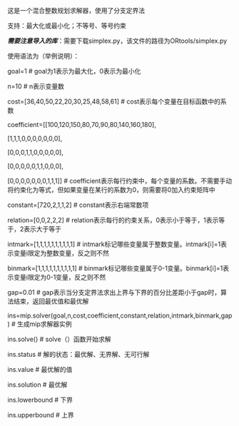 这是一个混合整数规划求解器，使用了分支定界法

支持：最大化或最小化；不等号、等号约束

***需要注意导入的库***：需要下载simplex.py，该文件的路径为ORtools/simplex.py

使用语法为（举例说明）：

goal=1 # goal为1表示为最大化，0表示为最小化
 
n=10 # n表示变量数

cost=[36,40,50,22,20,30,25,48,58,61] # cost表示每个变量在目标函数中的系数

coefficient=[[100,120,150,80,70,90,80,140,160,180],

[1,1,1,0,0,0,0,0,0,0],

[0,0,0,1,1,0,0,0,0,0],

[0,0,0,0,0,1,1,0,0,0],

[0,0,0,0,0,0,0,1,1,1]] # coefficient表示每行约束中，每个变量的系数。不需要手动将约束化为等式，但如果变量在某行的系数为0，则需要将0加入约束矩阵中
            
constant=[720,2,1,1,2] # constant表示右端常数项
 
relation=[0,0,2,2,2] # relation表示每行的约束关系，0表示小于等于，1表示等于，2表示大于等于

intmark=[1,1,1,1,1,1,1,1,1,1] # intmark标记哪些变量属于整数变量。intmark[i]=1表示变量i限定为整数变量，反之则不然

binmark=[1,1,1,1,1,1,1,1,1,1] # binmark标记哪些变量属于0-1变量。binmark[i]=1表示变量i限定为0-1变量，反之则不然

gap=0.01 # gap表示当分支定界法求出上界与下界的百分比差距小于gap时，算法结束，返回最优值和最优解

ins=mip.solver(goal,n,cost,coefficient,constant,relation,intmark,binmark,gap)  # 生成mip求解器实例

ins.solve() # solve（）函数开始求解

ins.status # 解的状态：最优解、无界解、无可行解

ins.value # 最优解的值

ins.solution # 最优解

ins.lowerbound # 下界

ins.upperbound # 上界
